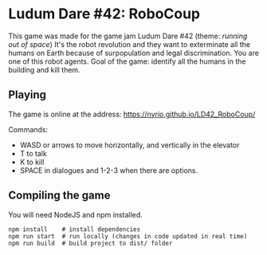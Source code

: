 # Ludum Dare #42: RoboCoup

This game was made for the game jam Ludum Dare #42 (theme: *running out of space*)
It's the robot revolution and they want to exterminate all the humans on Earth because of surpopulation and legal discrimination. You are one of this robot agents. Goal of the game: identify all the humans in the building and kill them.

## Playing

The game is online at the address: https://nyrio.github.io/LD42_RoboCoup/

Commands:
 - WASD or arrows to move horizontally, and vertically in the elevator
 - T to talk
 - K to kill
 - SPACE in dialogues and 1-2-3 when there are options.

## Compiling the game

You will need NodeJS and npm installed.

    npm install    # install dependencies
    npm run start  # run locally (changes in code updated in real time)
    npm run build  # build project to dist/ folder

